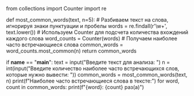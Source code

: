 from collections import Counter
import re

def most_common_words(text, n=5):
    # Разбиваем текст на слова, игнорируя знаки пунктуации и пробелы
    words = re.findall(r'\w+', text.lower())
    # Используем Counter для подсчета количества вхождений каждого слова
    word_counts = Counter(words)
    # Получаем наиболее часто встречающиеся слова
    common_words = word_counts.most_common(n)
    return common_words

if __name__ == "__main__":
    text = input("Введите текст для анализа: ")
    n = int(input("Введите количество наиболее часто встречающихся слов, которые нужно вывести: "))
    common_words = most_common_words(text, n)
    print(f"Наиболее часто встречающиеся слова в тексте:")
    for word, count in common_words:
        print(f"{word}: {count} раз(а)")

